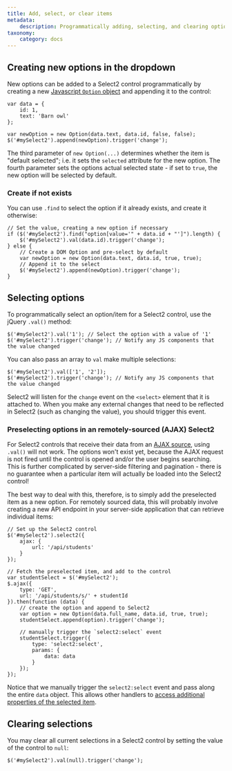 ```yaml
---
title: Add, select, or clear items
metadata:
    description: Programmatically adding, selecting, and clearing options in a Select2 control.
taxonomy:
    category: docs
---
```


## Creating new options in the dropdown

New options can be added to a Select2 control programmatically by creating a new [Javascript `Option` object](https://developer.mozilla.org/en-US/docs/Web/API/HTMLOptionElement/Option) and appending it to the control:

```
var data = {
    id: 1,
    text: 'Barn owl'
};

var newOption = new Option(data.text, data.id, false, false);
$('#mySelect2').append(newOption).trigger('change');
```

The third parameter of `new Option(...)` determines whether the item is "default selected"; i.e. it sets the `selected` attribute for the new option.  The fourth parameter sets the options actual selected state - if set to `true`, the new option will be selected by default.

### Create if not exists

You can use `.find` to select the option if it already exists, and create it otherwise:

```
// Set the value, creating a new option if necessary
if ($('#mySelect2').find("option[value='" + data.id + "']").length) {
    $('#mySelect2').val(data.id).trigger('change');
} else {
    // Create a DOM Option and pre-select by default
    var newOption = new Option(data.text, data.id, true, true);
    // Append it to the select
    $('#mySelect2').append(newOption).trigger('change');
}
```

## Selecting options

To programmatically select an option/item for a Select2 control, use the jQuery `.val()` method:

```
$('#mySelect2').val('1'); // Select the option with a value of '1'
$('#mySelect2').trigger('change'); // Notify any JS components that the value changed
```

You can also pass an array to `val` make multiple selections:

```
$('#mySelect2').val(['1', '2']);
$('#mySelect2').trigger('change'); // Notify any JS components that the value changed
```

Select2 will listen for the `change` event on the `<select>` element that it is attached to. When you make any external changes that need to be reflected in Select2 (such as changing the value), you should trigger this event.

### Preselecting options in an remotely-sourced (AJAX) Select2

For Select2 controls that receive their data from an [AJAX source](/data-sources/ajax), using `.val()` will not work.  The options won't exist yet, because the AJAX request is not fired until the control is opened and/or the user begins searching.  This is further complicated by server-side filtering and pagination - there is no guarantee when a particular item will actually be loaded into the Select2 control!

The best way to deal with this, therefore, is to simply add the preselected item as a new option.  For remotely sourced data, this will probably involve creating a new API endpoint in your server-side application that can retrieve individual items:

```
// Set up the Select2 control
$('#mySelect2').select2({
    ajax: {
        url: '/api/students'
    }
});

// Fetch the preselected item, and add to the control
var studentSelect = $('#mySelect2');
$.ajax({
    type: 'GET',
    url: '/api/students/s/' + studentId
}).then(function (data) {
    // create the option and append to Select2
    var option = new Option(data.full_name, data.id, true, true);
    studentSelect.append(option).trigger('change');

    // manually trigger the `select2:select` event
    studentSelect.trigger({
        type: 'select2:select',
        params: {
            data: data
        }
    });
});
```

Notice that we manually trigger the `select2:select` event and pass along the entire `data` object.  This allows other handlers to [access additional properties of the selected item](/programmatic-control/events#triggering-events).

## Clearing selections

You may clear all current selections in a Select2 control by setting the value of the control to `null`:

```
$('#mySelect2').val(null).trigger('change');
```
